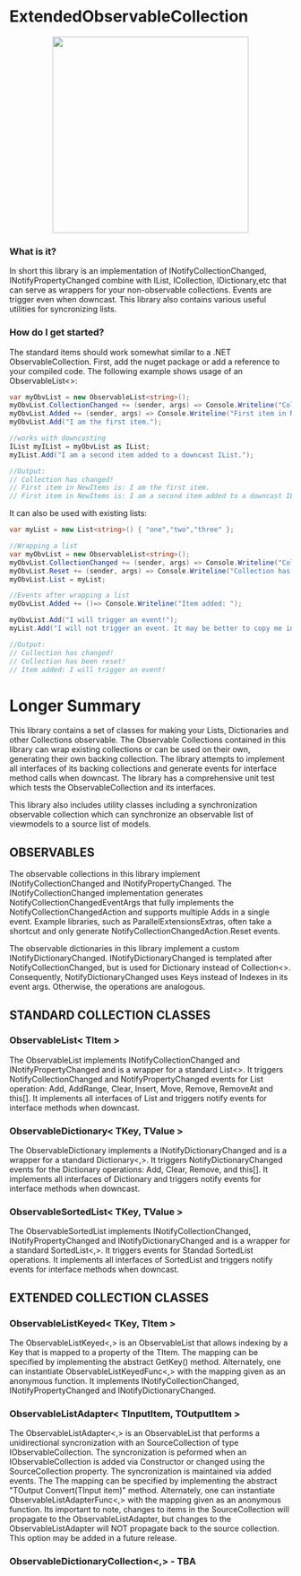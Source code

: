 # ExtendedObservableCollection
<p align="center">
  <img src="https://user-images.githubusercontent.com/686792/53543486-0e638800-3ae0-11e9-9566-6d2f18a28e61.jpg" height="350">
</p>

### What is it?

In short  this library is an implementation of INotifyCollectionChanged, INotifyPropertyChanged combine with IList, ICollection, IDictionary,etc that can serve as wrappers for your non-observable collections. Events are trigger even when downcast. This library also contains various useful utilities for syncronizing lists.

### How do I get started?

The standard items should work somewhat similar to a .NET ObservableCollection. First, add the nuget package or add a reference to your compiled code. The following example shows usage of an ObservableList<>:

```csharp
var myObvList = new ObservableList<string>();
myObvList.CollectionChanged += (sender, args) => Console.Writeline("Collection has changed!");
myObvList.Added += (sender, args) => Console.Writeline("First item in NewItems is: " + args.NewItems[0]);
myObvList.Add("I am the first item.");

//works with downcasting
IList myIList = myObvList as IList;
myIList.Add("I am a second item added to a downcast IList.");

//Output:
// Collection has changed!
// First item in NewItems is: I am the first item.
// First item in NewItems is: I am a second item added to a downcast IList.
```

It can also be used with existing lists:

```csharp
var myList = new List<string>() { "one","two","three" };

//Wrapping a list
var myObvList = new ObservableList<string>();
myObvList.CollectionChanged += (sender, args) => Console.Writeline("Collection has changed!");
myObvList.Reset += (sender, args) => Console.Writeline("Collection has been reset!");
myObvList.List = myList;

//Events after wrapping a list
myObvList.Added += ()=> Console.Writeline("Item added: ");

myObvList.Add("I will trigger an event!");
myList.Add("I will not trigger an event. It may be better to copy me into an observable list if this will happen.");

//Output:
// Collection has changed!
// Collection has been reset!
// Item added: I will trigger an event!

``` 

# Longer Summary

This library contains a set of classes for making your Lists, Dictionaries and other Collections observable. The Observable Collections contained in this library can wrap existing collections or can be used on their own, generating their own backing collection. The library attempts to implement all interfaces of its backing collections and generate events for interface method calls when downcast. The library has a comprehensive unit test which tests the ObservableCollection and its interfaces.

 This library also includes utility classes including a synchronization observable collection which can synchronize an observable list of viewmodels to a source list of models.

## OBSERVABLES

The observable collections in this library implement INotifyCollectionChanged and INotifyPropertyChanged. The INotifyCollectionChanged implementation generates NotifyCollectionChangedEventArgs that fully implements the NotifyCollectionChangedAction and supports multiple Adds in a single event. Example libraries, such as ParallelExtensionsExtras, often take a shortcut and only generate NotifyCollectionChangedAction.Reset events. 

The observable dictionaries in this library implement a custom INotifyDictionaryChanged. INotifyDictionaryChanged is templated after NotifyCollectionChanged, but is used for Dictionary instead of Collection<>. Consequently, NotifyDictionaryChanged uses Keys instead of Indexes in its event args. Otherwise, the operations are analogous.


## STANDARD COLLECTION CLASSES
 
### ObservableList< TItem >
 The ObservableList implements INotifyCollectionChanged and INotifyPropertyChanged and is a wrapper for a standard List<>. It triggers NotifyCollectionChanged and NotifyPropertyChanged events for List operation: Add, AddRange, Clear, Insert, Move, Remove, RemoveAt and this[]. It implements all interfaces of List and triggers notify events for interface methods when downcast.

### ObservableDictionary< TKey, TValue > 
The ObservableDictionary implements a INotifyDictionaryChanged and is a wrapper for a standard Dictionary<,>. It triggers NotifyDictionaryChanged events for the Dictionary operations: Add, Clear, Remove, and this[]. It implements all interfaces of Dictionary and triggers notify events for interface methods when downcast.

### ObservableSortedList< TKey, TValue > 
The ObservableSortedList implements INotifyCollectionChanged, INotifyPropertyChanged and INotifyDictionaryChanged and is a wrapper for a standard SortedList<,>. It triggers events for Standad SortedList operations. It implements all interfaces of SortedList and triggers notify events for interface methods when downcast.

## EXTENDED COLLECTION CLASSES

### ObservableListKeyed< TKey, TItem >
The ObservableListKeyed<,> is an ObservableList that allows indexing by a Key that is mapped to a property of the TItem. The mapping can be specified by implementing the abstract GetKey() method. Alternately, one can instantiate ObservableListKeyedFunc<,> with the mapping given as an anonymous function. It implements INotifyCollectionChanged, INotifyPropertyChanged and INotifyDictionaryChanged.

### ObservableListAdapter< TInputItem, TOutputItem >
The ObservableListAdapter<,> is an ObservableList<TOutputItem> that performs a unidirectional syncronization with an SourceCollection of type IObservableCollection<TInputItem>. The syncronization is peformed when an IObservableCollection is added via Constructor or changed using the SourceCollection property. The syncronization is maintained via added events. The The mapping can be specified by implementing the abstract "TOutput Convert(TInput item)" method. Alternately, one can instantiate ObservableListAdapterFunc<,> with the mapping given as an anonymous function. Its important to note, changes to items in the SourceCollection will propagate to the ObservableListAdapter, but changes to the ObservableListAdapter will NOT propagate back to the source collection. This option may be added in a future release.
 
### ObservableDictionaryCollection<,> - TBA



 
